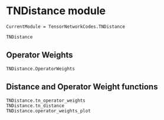 # TNDistance module

```@meta
CurrentModule = TensorNetworkCodes.TNDistance
```
```@docs
TNDistance
```

## Operator Weights

```@docs
TNDistance.OperatorWeights
```

## Distance and Operator Weight functions
```@docs
TNDistance.tn_operator_weights
TNDistance.tn_distance
TNDistance.operator_weights_plot
```

